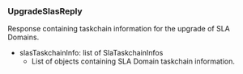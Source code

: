 ### UpgradeSlasReply
Response containing taskchain information for the upgrade of SLA Domains.

- slasTaskchainInfo: list of SlaTaskchainInfos
  - List of objects containing SLA Domain taskchain information.
